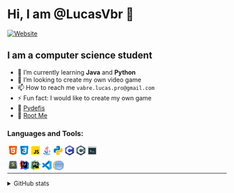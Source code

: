 # Hi, I am @LucasVbr 👋
[![Website](https://img.shields.io/website?label=Portfolio&style=for-the-badge&url=https%3A%2F%2Flucasvbr.github.io%2FLucasVbr%2F)][Website]


## I am a computer science student

- 🌱 I’m currently learning **Java** and **Python**
- 💞️ I’m looking to create my own video game
- 📫 How to reach me `vabre.lucas.pro@gmail.com`
- ⚡ Fun fact: I would like to create my own game
- 🎯 [Pydefis]
- 🚩 [Root Me]

### Languages and Tools:

<div>
  <img align="left" alt="HTML5" width="26px" src="icons/html5.png"/>
  <img align="left" alt="CSS3" width="26px" src="icons/css3.png"/>
  <img align="left" alt="JavaScript" width="26px" src="icons/javascript.png"/>
  <img align="left" alt="Java" width="26px" src="icons/java.png"/>
  <img align="left" alt="Python" width="26px" src="icons/python.png"/>
  <img align="left" alt="C" width="26px" src="icons/c-language.png"/>
  <img align="left" alt="C Sharp" width="26px" src="icons/c-sharp.png"/>
  <img align="left" alt="Bash" width="26px" src="icons/console.png"/>
</div>

<br/>
<br/>

<div>
  <img align="left" alt="Sublime Text" width="26px" src="icons/sublime-text.png"/>
  <img align="left" alt="IntelliJ Idea" width="26px" src="icons/intellij-idea.png"/>
  <img align="left" alt="PyCharm" width="26px" src="icons/pycharm.png"/>
  <img align="left" alt="Visual Studio Code" width="26px" src="icons/visual-studio-code.png"/>
  <img align="left" alt="Eclipse" width="26px" src="icons/eclipse.png"/>
</div>

<br />

---

<!--
<details>
  <summary>Recent GitHub Activity</summary>
-->

<!--START_SECTION:activity-->
<!--END_SECTION:activity-->

<!--
</details>
-->

<details>
    <summary>GitHub stats</summary>

![GitHub Stats]
![Top Langs]

</details>

<!-- Links -->
[Website]: https://lucasvbr.github.io/LucasVbr/
[Pydefis]: https://pydefis.callicode.fr/user/mhof/LucasVbr/bba98551173e6b21
[Root Me]: https://www.root-me.org/LucasVbr?lang=fr

[GitHub Stats]: https://github-readme-stats.vercel.app/api?username=LucasVbr&show_icons=true
[Top Langs]: https://github-readme-stats.vercel.app/api/top-langs/?username=LucasVbr&layout=compact
